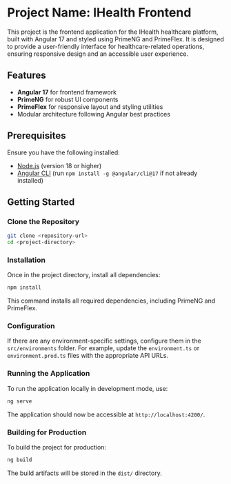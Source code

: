 # Project Name: IHealth Frontend

This project is the frontend application for the IHealth healthcare platform, built with Angular 17 and styled using PrimeNG and PrimeFlex. It is designed to provide a user-friendly interface for healthcare-related operations, ensuring responsive design and an accessible user experience.

## Features

- **Angular 17** for frontend framework
- **PrimeNG** for robust UI components
- **PrimeFlex** for responsive layout and styling utilities
- Modular architecture following Angular best practices

## Prerequisites

Ensure you have the following installed:
- [Node.js](https://nodejs.org/) (version 18 or higher)
- [Angular CLI](https://angular.io/cli) (run `npm install -g @angular/cli@17` if not already installed)

## Getting Started

### Clone the Repository

```bash
git clone <repository-url>
cd <project-directory>
```

### Installation

Once in the project directory, install all dependencies:

```bash
npm install
```

This command installs all required dependencies, including PrimeNG and PrimeFlex.

### Configuration

If there are any environment-specific settings, configure them in the `src/environments` folder. For example, update the `environment.ts` or `environment.prod.ts` files with the appropriate API URLs.

### Running the Application

To run the application locally in development mode, use:

```bash
ng serve
```

The application should now be accessible at `http://localhost:4200/`.

### Building for Production

To build the project for production:

```bash
ng build
```

The build artifacts will be stored in the `dist/` directory.
